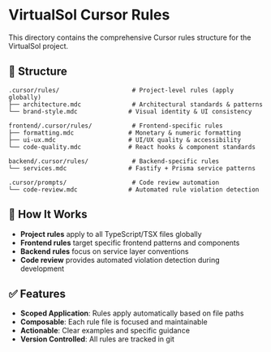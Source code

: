 # VirtualSol Cursor Rules

This directory contains the comprehensive Cursor rules structure for the VirtualSol project.

## 📂 Structure

```
.cursor/rules/                    # Project-level rules (apply globally)
├── architecture.mdc              # Architectural standards & patterns
└── brand-style.mdc              # Visual identity & UI consistency

frontend/.cursor/rules/           # Frontend-specific rules
├── formatting.mdc               # Monetary & numeric formatting
├── ui-ux.mdc                    # UI/UX quality & accessibility
└── code-quality.mdc             # React hooks & component standards

backend/.cursor/rules/            # Backend-specific rules
└── services.mdc                 # Fastify + Prisma service patterns

.cursor/prompts/                  # Code review automation
└── code-review.mdc              # Automated rule violation detection
```

## 🎯 How It Works

- **Project rules** apply to all TypeScript/TSX files globally
- **Frontend rules** target specific frontend patterns and components
- **Backend rules** focus on service layer conventions
- **Code review** provides automated violation detection during development

## ✅ Features

- **Scoped Application**: Rules apply automatically based on file paths
- **Composable**: Each rule file is focused and maintainable
- **Actionable**: Clear examples and specific guidance
- **Version Controlled**: All rules are tracked in git